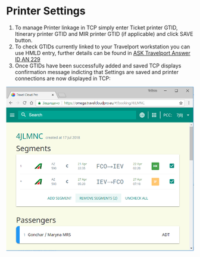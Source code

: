 # Printer Settings

1. To manage Printer linkage in TCP simply enter Ticket printer GTID, Itinerary printer GTID and MIR printer GTID \(if applicable\) and click SAVE button.
2. To check GTIDs currently linked to your Travelport workstation you can use HMLD entry, further details can be found in [ASK Travelport Answer ID AN 229](https://ask.travelport.com/index?page=content&id=AN229&actp=search&viewlocale=en_US&searchid=1525947411927)
3. Once GTIDs have been successfully added and saved TCP displays confirmation message indicting that Settings are saved and printer connections are now displayed in TCP:

![](../../.gitbook/assets/image%20%282%29.png)

